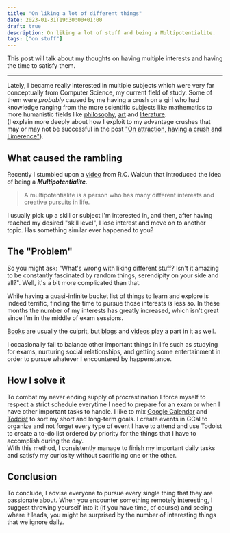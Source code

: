 ```yaml
---
title: "On liking a lot of different things"
date: 2023-01-31T19:30:00+01:00
draft: true
description: On liking a lot of stuff and being a Multipotentialite.
tags: ["on stuff"]
---
```


This post will talk about my thoughts on having multiple interests and having the time to satisfy them.

---

Lately, I became really interested in multiple subjects which were very far conceptually from Computer Science, my current field of study.
Some of them were _probably_ caused by me having a crush on a girl who had knowledge ranging from the more scientific subjects like mathematics to more humanistic fields like [philosophy](https://iai.tv/articles/the-courage-to-face-a-lifetime-on-the-enduring-value-of-ayn-rands-philosophy-auid-846), [art](https://www.newyorker.com/magazine/2020/06/08/edward-hopper-and-american-solitude?utm_source=pocket_saves) and [literature](https://www.theschooloflife.com/article/what-is-literature-for-3/). <br>
(I explain more deeply about how I exploit to my advantage crushes that may or may not be successful in the post ["On attraction, having a crush and Limerence"](/posts/on-attraction-having-a-crush-and-limerence/)).

## What caused the rambling

Recently I stumbled upon a [video](https://www.youtube.com/watch?v=Nu2T1_rbF1s) from R.C. Waldun that introduced the idea of being a **_Multipotentialite_**.

> A multipotentialite is a person who has many different interests and creative pursuits in life.

I usually pick up a skill or subject I'm interested in, and then, after having reached my desired "skill level", I lose interest and move on to another topic. Has something similar ever happened to you?

## The "Problem"

So you might ask: "What's wrong with liking different stuff? Isn't it amazing to be constantly fascinated by random things, serendipity on your side and all?". Well, it's a bit more complicated than that.

While having a quasi-infinite bucket list of things to learn and explore is indeed terrific, finding the time to pursue those interests _is_ less so. In these months the number of my interests has greatly increased, which isn't great since I'm in the middle of exam sessions.

[Books](https://www.goodreads.com/user/show/84456037-samuele) are usually the culprit, but [blogs](https://weeklymusings.net/) and [videos](https://www.youtube.com/watch?v=P1PC1sArw70&list=PLO17mUvu8KA1IxHXLcoKtpGrfuPI0THu9&index=1&t=404s) play a part in it as well.

I occasionally fail to balance other important things in life such as studying for exams, nurturing social relationships, and getting some entertainment in order to pursue whatever I encountered by happenstance.

## How I solve it

To combat my never ending supply of procrastination I force myself to respect a strict schedule everytime I need to prepare for an exam or when I have other important tasks to handle.
I like to mix [Google Calendar](https://calendar.google.com/) and [Todoist](https://todoist.com/) to sort my short and long-term goals.
I create events in GCal to organize and not forget every type of event I have to attend and use Todoist to create a to-do list ordered by priority for the things that I have to accomplish during the day.  
With this method, I consistently manage to finish my important daily tasks and satisfy my curiosity without sacrificing one or the other.

## Conclusion

To conclude, I advise everyone to pursue every single thing that they are passionate about. When you encounter something remotely interesting, I suggest throwing yourself into it (if you have time, of course) and seeing where it leads, you might be surprised by the number of interesting things that we ignore daily.

